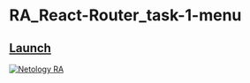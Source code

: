 # RA_React-Router_task-1-menu

## [Launch](https://johnnystorm19.github.io/RA_React-Router_task-1-menu/)

[![Netology RA](https://github.com/JohnnyStorm19/RA_React-Router_task-1-menu/actions/workflows/web.yml/badge.svg)](https://github.com/JohnnyStorm19/RA_React-Router_task-1-menu/actions/workflows/web.yml)

